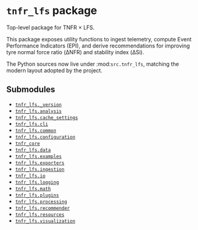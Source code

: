 # `tnfr_lfs` package
Top-level package for TNFR × LFS.

This package exposes utility functions to ingest telemetry, compute
Event Performance Indicators (EPI), and derive recommendations for
improving tyre normal force ratio (ΔNFR) and stability index (ΔSi).

The Python sources now live under :mod:`src.tnfr_lfs`, matching the
modern layout adopted by the project.

## Submodules
- [`tnfr_lfs._version`](_version/index.md)
- [`tnfr_lfs.analysis`](analysis/index.md)
- [`tnfr_lfs.cache_settings`](cache_settings/index.md)
- [`tnfr_lfs.cli`](cli/index.md)
- [`tnfr_lfs.common`](common/index.md)
- [`tnfr_lfs.configuration`](configuration/index.md)
- [`tnfr_core`](core/index.md)
- [`tnfr_lfs.data`](data/index.md)
- [`tnfr_lfs.examples`](examples/index.md)
- [`tnfr_lfs.exporters`](exporters/index.md)
- [`tnfr_lfs.ingestion`](ingestion/index.md)
- [`tnfr_lfs.io`](io/index.md)
- [`tnfr_lfs.logging`](logging/index.md)
- [`tnfr_lfs.math`](math/index.md)
- [`tnfr_lfs.plugins`](plugins/index.md)
- [`tnfr_lfs.processing`](processing/index.md)
- [`tnfr_lfs.recommender`](recommender/index.md)
- [`tnfr_lfs.resources`](resources/index.md)
- [`tnfr_lfs.visualization`](visualization/index.md)

